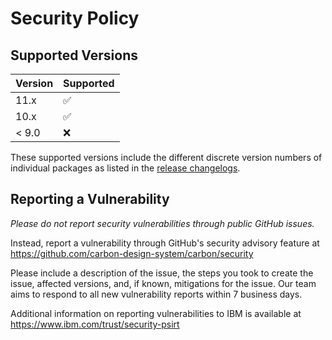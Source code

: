 # Security Policy

## Supported Versions

| Version | Supported          |
| ------- | ------------------ |
| 11.x    | :white_check_mark: |
| 10.x    | :white_check_mark: |
| < 9.0   | :x:                |

These supported versions include the different discrete version numbers of
individual packages as listed in the
[release changelogs](https://github.com/carbon-design-system/carbon/releases).

## Reporting a Vulnerability

_Please do not report security vulnerabilities through public GitHub issues._

Instead, report a vulnerability through GitHub's security advisory feature at
https://github.com/carbon-design-system/carbon/security

Please include a description of the issue, the steps you took to create the
issue, affected versions, and, if known, mitigations for the issue. Our team
aims to respond to all new vulnerability reports within 7 business days.

Additional information on reporting vulnerabilities to IBM is available at
https://www.ibm.com/trust/security-psirt
